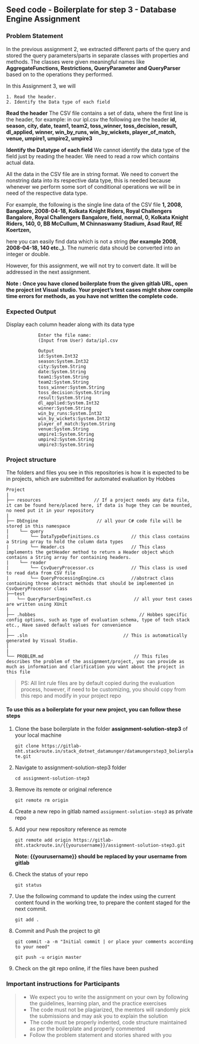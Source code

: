 ## Seed code - Boilerplate for step 3 - Database Engine Assignment

### Problem Statement

In the previous assignment 2, we extracted different parts of the query and stored the query parameters/parts in separate classes with properties and methods. 
The classes were given meaningful names like **AggregateFunctions, Restrictions, QueryParameter and QueryParser** based on to the operations they performed.

In this Assignment 3, we will 

    1. Read the header.  
    2. Identify the Data type of each field 

**Read the header**
The CSV file contains a set of data, where the first line is the header, for example: in our ipl.csv the following are the header 
**id, season, city, date, team1, team2, toss_winner, toss_decision, result, dl_applied, winner, win_by_runs, win_by_wickets, player_of_match, venue, umpire1, umpire2, umpire3** 

**Identify the Datatype of each field**
We cannot identify the data type of the field just by reading the header. We need to read a row which contains actual data.

All the data in the CSV file are in string format. We need to convert the nonstring data into its respective data type, this is needed because whenever we perform some sort of conditional operations we will be in need of the respective data type. 

For example, the following is the single line data of the CSV file 
**1, 2008, Bangalore, 2008-04-18, Kolkata Knight Riders, Royal Challengers Bangalore, Royal Challengers Bangalore, field, normal, 0, Kolkata Knight Riders, 140, 0, BB McCullum, M Chinnaswamy Stadium, Asad Rauf, RE Koertzen,**

here you can easily find data which is not a string **(for example 2008, 2008-04-18, 140 etc.,).** The numeric data should be converted into an integer or double. 

However, for this assignment, we will not try to convert date. It will be addressed in the next assignment.

**Note : Once you have cloned boilerplate from the given gitlab URL, open the project int Visual studio. 
Your project’s test cases might show compile time errors for methods, as you have not written the complete code.**

### Expected Output
Display each column header along with its data type
     
                Enter the file name:
                (Input from User) data/ipl.csv
                
                Output
                id:System.Int32
                season:System.Int32
                city:System.String
                date:System.String
                team1:System.String
                team2:System.String
                toss_winner:System.String
                toss_decision:System.String
                result:System.String
                dl_applied:System.Int32
                winner:System.String
                win_by_runs:System.Int32
                win_by_wickets:System.Int32
                player_of_match:System.String
                venue:System.String
                umpire1:System.String
                umpire2:System.String
                umpire3:System.String

### Project structure

The folders and files you see in this repositories is how it is expected to be in projects, which are submitted for automated evaluation by Hobbes

    Project
    |
    ├── resources                    // If a project needs any data file, it can be found here/placed here, if data is huge they can be mounted, no need put it in your repository
    |
    ├── DbEngine                      // all your C# code file will be stored in this namespace
    |    └── query
    |        └── DataTypeDefinitions.cs            // this class contains a String array to hold the column data types
    |        └── Header.cs                         // This class implements the getHeader method to return a Header object which contains a String array for containing headers.
    |    └── reader
    |        └── CsvQueryProcessor.cs              // This class is used to read data from CSV file
    |        └── QueryProcessingEngine.cs          //abstract class containing three abstract methods that should be implemented in CsvQueryProcessor class
    ├──test                                     
    |   └── QueryParserEngineTest.cs                // all your test cases are written using XUnit 
    |
    ├── .hobbes                                       // Hobbes specific config options, such as type of evaluation schema, type of tech stack etc., Have saved default values for convenience
    |
    ├── .sln                                    // This is automatically generated by Visual Studio.
    |
    |
    └── PROBLEM.md                                  // This files describes the problem of the assignment/project, you can provide as much as information and clarification you want about the project in this file

> PS: All lint rule files are by default copied during the evaluation process, however, if need to be customizing, you should copy from this repo and modify in your project repo


#### To use this as a boilerplate for your new project, you can follow these steps

1. Clone the base boilerplate in the folder **assignment-solution-step3** of your local machine
     
    `git clone https://gitlab-nht.stackroute.in/stack_dotnet_datamunger/datamungerstep3_bolierplate.git`

2. Navigate to assignment-solution-step3 folder

    `cd assignment-solution-step3`

3. Remove its remote or original reference

     `git remote rm origin`

4. Create a new repo in gitlab named `assignment-solution-step3` as private repo

5. Add your new repository reference as remote

     `git remote add origin https://gitlab-nht.stackroute.in/{{yourusername}}/assignment-solution-step3.git`

     **Note: {{yourusername}} should be replaced by your username from gitlab**

5. Check the status of your repo 
     
     `git status`

6. Use the following command to update the index using the current content found in the working tree, to prepare the content staged for the next commit.

     `git add .`
 
7. Commit and Push the project to git

     `git commit -a -m "Initial commit | or place your comments according to your need"`

     `git push -u origin master`

8. Check on the git repo online, if the files have been pushed


### Important instructions for Participants
> - We expect you to write the assignment on your own by following the guidelines, learning plan, and the practice exercises
> - The code must not be plagiarized, the mentors will randomly pick the submissions and may ask you to explain the solution
> - The code must be properly indented, code structure maintained as per the boilerplate and properly commented
> - Follow the problem statement and stories shared with you